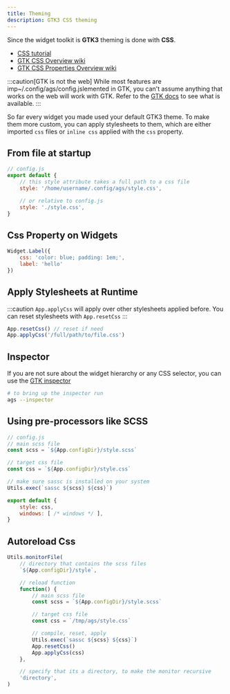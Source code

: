 ```yaml
---
title: Theming
description: GTK3 CSS theming
---
```


Since the widget toolkit is **GTK3** theming is done with **CSS**.

* [CSS tutorial](https://www.w3schools.com/css/)
* [GTK CSS Overview wiki](https://docs.gtk.org/gtk3/css-overview.html)
* [GTK CSS Properties Overview wiki](https://docs.gtk.org/gtk3/css-properties.html)

:::caution[GTK is not the web]
While most features are imp~/.config/ags/config.jslemented in GTK,
you can't assume anything that works on the web will work with GTK.
Refer to the [GTK docs](https://docs.gtk.org/gtk3/css-overview.html)
to see what is available.
:::

So far every widget you made used your default GTK3 theme.
To make them more custom, you can apply stylesheets to them,
which are either imported `css` files or `inline css` applied
with the `css` property.

## From file at startup

```js
// config.js
export default {
    // this style attribute takes a full path to a css file
    style: '/home/username/.config/ags/style.css',

    // or relative to config.js
    style: './style.css',
}
```

## Css Property on Widgets

```js
Widget.Label({
    css: 'color: blue; padding: 1em;',
    label: 'hello'
})
```

## Apply Stylesheets at Runtime

:::caution
`App.applyCss` will apply over other stylesheets applied before.
You can reset stylesheets with `App.resetCss`
:::

```js
App.resetCss() // reset if need
App.applyCss('/full/path/to/file.css')
```

## Inspector

If you are not sure about the widget hierarchy or any CSS selector,
you can use the [GTK inspector](https://wiki.gnome.org/Projects/GTK/Inspector)

```bash
# to bring up the inspector run
ags --inspector
```

## Using pre-processors like SCSS

```js
// config.js
// main scss file
const scss = `${App.configDir}/style.scss`

// target css file
const css = `${App.configDir}/style.css`

// make sure sassc is installed on your system
Utils.exec(`sassc ${scss} ${css}`)

export default {
    style: css,
    windows: [ /* windows */ ],
}
```

## Autoreload Css

```js
Utils.monitorFile(
    // directory that contains the scss files
    `${App.configDir}/style`,

    // reload function
    function() {
        // main scss file
        const scss = `${App.configDir}/style.scss`

        // target css file
        const css = `/tmp/ags/style.css`

        // compile, reset, apply
        Utils.exec(`sassc ${scss} ${css}`)
        App.resetCss()
        App.applyCss(css)
    },

    // specify that its a directory, to make the monitor recursive
    'directory',
)
```

